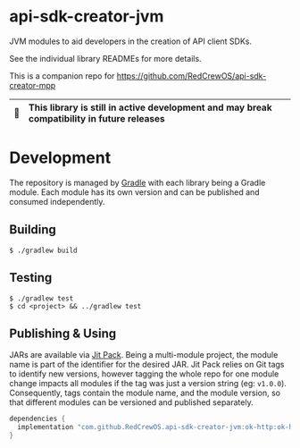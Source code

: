 # api-sdk-creator-jvm

JVM modules to aid developers in the creation of API client SDKs.

See the individual library READMEs for more details.

This is a companion repo for https://github.com/RedCrewOS/api-sdk-creator-mpp

| :memo: | This library is still in active development and may break compatibility in future releases |
|--------|:------------------------------------------------------------------------------------------|

# Development

The repository is managed by [Gradle](https://gradle.org/) with each library being a Gradle module. Each module has
its own version and can be published and consumed independently.

## Building

```shell
$ ./gradlew build
```

## Testing

```shell
$ ./gradlew test
$ cd <project> && ../gradlew test
```

## Publishing & Using

JARs are available via [Jit Pack](https://jitpack.io/#RedCrewOS/api-sdk-creator-mpp). Being a multi-module project,
the module name is part of the identifier for the desired JAR. Jit Pack relies on Git tags to identify new versions, however tagging the whole repo for one module change impacts all modules if the tag was just a version string (eg: `v1.0.0`). Consequently, tags contain the module name, and the module version, so that different modules can be versioned and published separately.

```groovy
dependencies {
  implementation "com.github.RedCrewOS.api-sdk-creator-jvm:ok-http:ok-http_v0.1.0"
}
```
